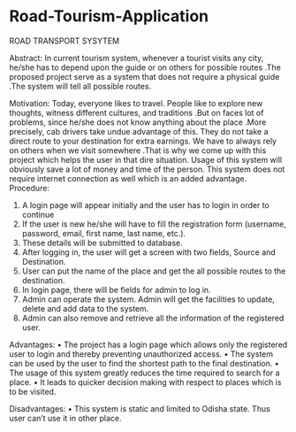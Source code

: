 # Road-Tourism-Application
ROAD TRANSPORT SYSYTEM


Abstract:
In current tourism system, whenever a tourist visits any city, he/she has to depend upon the guide or on others for possible routes .The proposed project serve as a system that does not require a physical guide .The system will tell all possible routes.

Motivation:
Today, everyone likes to travel. People like to explore new thoughts, witness different cultures, and traditions .But on faces lot of problems, since he/she does not know anything about the place .More precisely, cab drivers take undue advantage of this. They do not take a direct route to your destination for extra earnings. We have to always rely on others when we visit somewhere .That is why we come up with this project which helps the user in that dire situation. Usage of this system will obviously save a lot of money and time of the person. This system does not require internet connection as well which is an added advantage.
Procedure:
1) A login page will appear initially and the user has to login in order to continue
2) If the user is new he/she will have to fill the registration form (username, password, email,  first name, last name, etc.).
3) These details will be submitted to database.
4) After logging in, the user will get a screen with two fields, Source and Destination.
5) User can put the name of the place and get the all possible routes to the destination.
6) In login page, there will be fields for admin to log in.
7) Admin can operate the system. Admin will get the facilities to update, delete and add data to the system.
8) Admin can also remove and retrieve all the information of the registered user.


Advantages:
•	The project has a login page which allows only the registered user to login and thereby preventing unauthorized access.
•	The system can be used by the user to find the shortest path to the final destination.
•	The usage of this system greatly reduces the time required to search for a place.
•	It leads to quicker decision making with respect to places which is to be visited.

Disadvantages:
•	This system is static and limited to Odisha state. Thus user can’t use it in other place.
